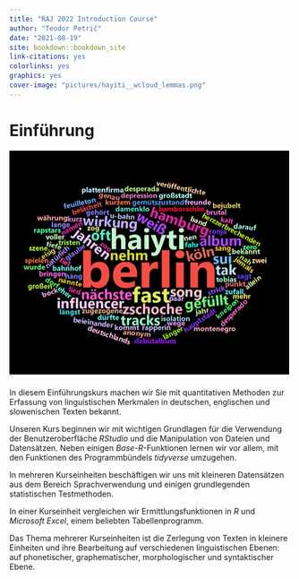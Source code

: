 ```yaml
---
title: "RAJ 2022 Introduction Course"
author: "Teodor Petrič"
date: "2021-08-19"
site: bookdown::bookdown_site
link-citations: yes
colorlinks: yes 
graphics: yes 
cover-image: "pictures/hayiti__wcloud_lemmas.png" 
---
```




# Einführung
<img src="pictures/hayiti__wcloud_lemmas.png" width="500" />

In diesem Einführungskurs machen wir Sie mit quantitativen Methoden zur Erfassung von linguistischen Merkmalen in deutschen, englischen und slowenischen Texten bekannt.

Unseren Kurs beginnen wir mit wichtigen Grundlagen für die Verwendung der Benutzeroberfläche *RStudio* und die Manipulation von Dateien und Datensätzen. Neben einigen *Base-R*-Funktionen lernen wir vor allem, mit den Funktionen des Programmbündels *tidyverse* umzugehen.

In mehreren Kurseinheiten beschäftigen wir uns mit kleineren Datensätzen aus dem Bereich Sprachverwendung und einigen grundlegenden statistischen Testmethoden.

In einer Kurseinheit vergleichen wir Ermittlungsfunktionen in *R* und *Microsoft Excel*, einem beliebten Tabellenprogramm.

Das Thema mehrerer Kurseinheiten ist die Zerlegung von Texten in kleinere Einheiten und ihre Bearbeitung auf verschiedenen linguistischen Ebenen: auf phonetischer, graphematischer, morphologischer und syntaktischer Ebene.

